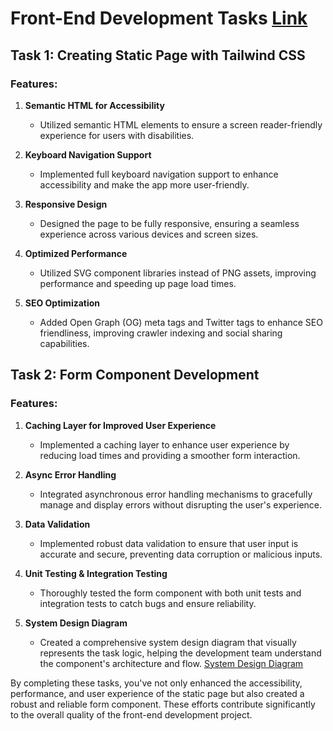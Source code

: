 # Front-End Development Tasks [Link](https://mazady-task-livid.vercel.app)

## Task 1: Creating Static Page with Tailwind CSS

### Features:

1. **Semantic HTML for Accessibility**

   - Utilized semantic HTML elements to ensure a screen reader-friendly experience for users with disabilities.

2. **Keyboard Navigation Support**

   - Implemented full keyboard navigation support to enhance accessibility and make the app more user-friendly.

3. **Responsive Design**

   - Designed the page to be fully responsive, ensuring a seamless experience across various devices and screen sizes.

4. **Optimized Performance**

   - Utilized SVG component libraries instead of PNG assets, improving performance and speeding up page load times.

5. **SEO Optimization**
   - Added Open Graph (OG) meta tags and Twitter tags to enhance SEO friendliness, improving crawler indexing and social
     sharing capabilities.

## Task 2: Form Component Development

### Features:

1. **Caching Layer for Improved User Experience**

   - Implemented a caching layer to enhance user experience by reducing load times and providing a smoother form
     interaction.

2. **Async Error Handling**

   - Integrated asynchronous error handling mechanisms to gracefully manage and display errors without disrupting the
     user's experience.

3. **Data Validation**

   - Implemented robust data validation to ensure that user input is accurate and secure, preventing data corruption or
     malicious inputs.

4. **Unit Testing & Integration Testing**

   - Thoroughly tested the form component with both unit tests and integration tests to catch bugs and ensure
     reliability.

5. **System Design Diagram**
   - Created a comprehensive system design diagram that visually represents the task logic, helping the development team
     understand the component's architecture and flow. [System Design Diagram](./system-design/Mazady-SD.md)

By completing these tasks, you've not only enhanced the accessibility, performance, and user experience of the static
page but also created a robust and reliable form component. These efforts contribute significantly to the overall
quality of the front-end development project.
